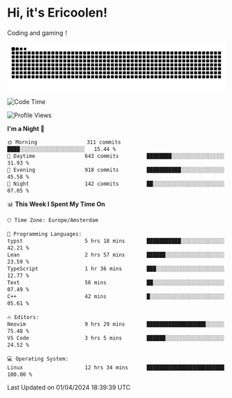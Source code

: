 # Hi, it's Ericoolen!
Coding and gaming！

<picture>
  <source media="(prefers-color-scheme: dark)" srcset="https://raw.githubusercontent.com/Eric-Song-Nop/Eric-Song-Nop/output/github-contribution-grid-snake-dark.svg">
  <source media="(prefers-color-scheme: light)" srcset="https://raw.githubusercontent.com/Eric-Song-Nop/Eric-Song-Nop/output/github-contribution-grid-snake.svg">
  <img alt="github contribution grid snake animation" src="https://raw.githubusercontent.com/Eric-Song-Nop/Eric-Song-Nop/output/github-contribution-grid-snake.svg">
</picture>

<!--START_SECTION:waka-->
![Code Time](http://img.shields.io/badge/Code%20Time-1%2C278%20hrs%2033%20mins-blue)

![Profile Views](http://img.shields.io/badge/Profile%20Views-0-blue)

**I'm a Night 🦉** 

```text
🌞 Morning                311 commits         ████░░░░░░░░░░░░░░░░░░░░░   15.44 % 
🌆 Daytime                643 commits         ████████░░░░░░░░░░░░░░░░░   31.93 % 
🌃 Evening                918 commits         ███████████░░░░░░░░░░░░░░   45.58 % 
🌙 Night                  142 commits         ██░░░░░░░░░░░░░░░░░░░░░░░   07.05 % 
```


📊 **This Week I Spent My Time On** 

```text
🕑︎ Time Zone: Europe/Amsterdam

💬 Programming Languages: 
typst                    5 hrs 18 mins       ███████████░░░░░░░░░░░░░░   42.21 % 
Lean                     2 hrs 57 mins       ██████░░░░░░░░░░░░░░░░░░░   23.59 % 
TypeScript               1 hr 36 mins        ███░░░░░░░░░░░░░░░░░░░░░░   12.77 % 
Text                     56 mins             ██░░░░░░░░░░░░░░░░░░░░░░░   07.49 % 
C++                      42 mins             █░░░░░░░░░░░░░░░░░░░░░░░░   05.61 % 

🔥 Editors: 
Neovim                   9 hrs 29 mins       ███████████████████░░░░░░   75.48 % 
VS Code                  3 hrs 5 mins        ██████░░░░░░░░░░░░░░░░░░░   24.52 % 

💻 Operating System: 
Linux                    12 hrs 34 mins      █████████████████████████   100.00 % 
```


 Last Updated on 01/04/2024 18:39:39 UTC
<!--END_SECTION:waka-->
